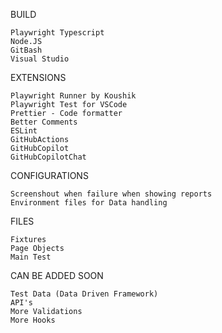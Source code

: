 BUILD 

    Playwright Typescript
    Node.JS
    GitBash
    Visual Studio

EXTENSIONS
    
    Playwright Runner by Koushik
    Playwright Test for VSCode
    Prettier - Code formatter
    Better Comments
    ESLint
    GitHubActions
    GitHubCopilot
    GitHubCopilotChat

CONFIGURATIONS
    
    Screenshout when failure when showing reports
    Environment files for Data handling

FILES
    
    Fixtures
    Page Objects
    Main Test 

CAN BE ADDED SOON
  
    Test Data (Data Driven Framework)
    API's
    More Validations 
    More Hooks
